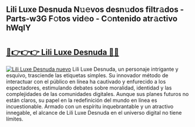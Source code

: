 ## Lili Luxe Desnuda N𝚞𝚎vos desn𝚞dos filtr𝚊dos - Parts-w3G F𝚘tos vid𝚎o - C𝚘ntenido atr𝚊ctivo hWqIY

# <h2><a href="http://mb5gkt.tromn.icu/?c=Lili+Luxe+Desnuda">🔗👉👉👉 Lili Luxe Desnuda 🔗🔗</a></h2>

[![Lili Luxe Desnuda nuevo](https://i.imgur.com/pEAQMta.gif)](http://mb5gkt.tromn.icu/?c=Lili+Luxe+Desnuda)
Lili Luxe Desnuda, un personaje intrigante y esquivo, trasciende las etiquetas simples. Su innovador método de interactuar con el público en línea ha cautivado y enfurecido a los espectadores, estimulando debates sobre moralidad, identidad y las complejidades de las comunidades digitales. Aunque sus planes futuros no están claros, su papel en la redefinición del mundo en línea es incuestionable. Armado con un espíritu inquebrantable y un atractivo innegable, el alcance de Lili Luxe Desnuda en el universo digital no tiene límites.
